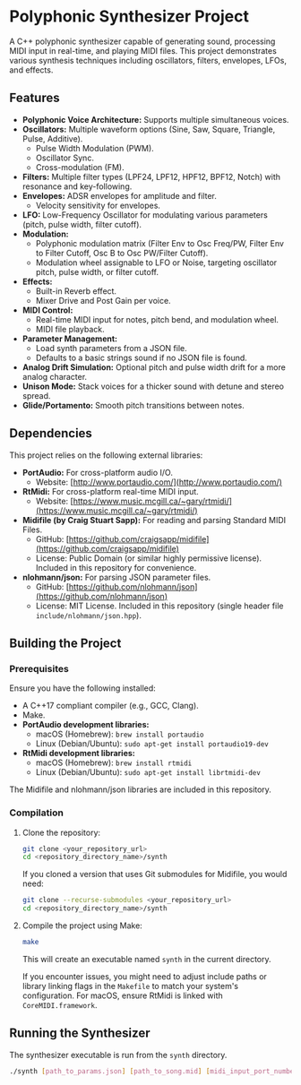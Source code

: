 # Polyphonic Synthesizer Project

A C++ polyphonic synthesizer capable of generating sound, processing MIDI input in real-time, and playing MIDI files. This project demonstrates various synthesis techniques including oscillators, filters, envelopes, LFOs, and effects.

## Features

*   **Polyphonic Voice Architecture:** Supports multiple simultaneous voices.
*   **Oscillators:** Multiple waveform options (Sine, Saw, Square, Triangle, Pulse, Additive).
    *   Pulse Width Modulation (PWM).
    *   Oscillator Sync.
    *   Cross-modulation (FM).
*   **Filters:** Multiple filter types (LPF24, LPF12, HPF12, BPF12, Notch) with resonance and key-following.
*   **Envelopes:** ADSR envelopes for amplitude and filter.
    *   Velocity sensitivity for envelopes.
*   **LFO:** Low-Frequency Oscillator for modulating various parameters (pitch, pulse width, filter cutoff).
*   **Modulation:**
    *   Polyphonic modulation matrix (Filter Env to Osc Freq/PW, Filter Env to Filter Cutoff, Osc B to Osc PW/Filter Cutoff).
    *   Modulation wheel assignable to LFO or Noise, targeting oscillator pitch, pulse width, or filter cutoff.
*   **Effects:**
    *   Built-in Reverb effect.
    *   Mixer Drive and Post Gain per voice.
*   **MIDI Control:**
    *   Real-time MIDI input for notes, pitch bend, and modulation wheel.
    *   MIDI file playback.
*   **Parameter Management:**
    *   Load synth parameters from a JSON file.
    *   Defaults to a basic strings sound if no JSON file is found.
*   **Analog Drift Simulation:** Optional pitch and pulse width drift for a more analog character.
*   **Unison Mode:** Stack voices for a thicker sound with detune and stereo spread.
*   **Glide/Portamento:** Smooth pitch transitions between notes.

## Dependencies

This project relies on the following external libraries:

*   **PortAudio:** For cross-platform audio I/O.
    *   Website: [http://www.portaudio.com/](http://www.portaudio.com/)
*   **RtMidi:** For cross-platform real-time MIDI input.
    *   Website: [https://www.music.mcgill.ca/~gary/rtmidi/](https://www.music.mcgill.ca/~gary/rtmidi/)
*   **Midifile (by Craig Stuart Sapp):** For reading and parsing Standard MIDI Files.
    *   GitHub: [https://github.com/craigsapp/midifile](https://github.com/craigsapp/midifile)
    *   License: Public Domain (or similar highly permissive license). Included in this repository for convenience.
*   **nlohmann/json:** For parsing JSON parameter files.
    *   GitHub: [https://github.com/nlohmann/json](https://github.com/nlohmann/json)
    *   License: MIT License. Included in this repository (single header file `include/nlohmann/json.hpp`).

## Building the Project

### Prerequisites

Ensure you have the following installed:

*   A C++17 compliant compiler (e.g., GCC, Clang).
*   Make.
*   **PortAudio development libraries:**
    *   macOS (Homebrew): `brew install portaudio`
    *   Linux (Debian/Ubuntu): `sudo apt-get install portaudio19-dev`
*   **RtMidi development libraries:**
    *   macOS (Homebrew): `brew install rtmidi`
    *   Linux (Debian/Ubuntu): `sudo apt-get install librtmidi-dev`

The Midifile and nlohmann/json libraries are included in this repository.

### Compilation

1.  Clone the repository:
    ```bash
    git clone <your_repository_url>
    cd <repository_directory_name>/synth
    ```
    If you cloned a version that uses Git submodules for Midifile, you would need:
    ```bash
    git clone --recurse-submodules <your_repository_url>
    cd <repository_directory_name>/synth
    ```

2.  Compile the project using Make:
    ```bash
    make
    ```
    This will create an executable named `synth` in the current directory.

    If you encounter issues, you might need to adjust include paths or library linking flags in the `Makefile` to match your system's configuration. For macOS, ensure RtMidi is linked with `CoreMIDI.framework`.

## Running the Synthesizer

The synthesizer executable is run from the `synth` directory.

```bash
./synth [path_to_params.json] [path_to_song.mid] [midi_input_port_number]
